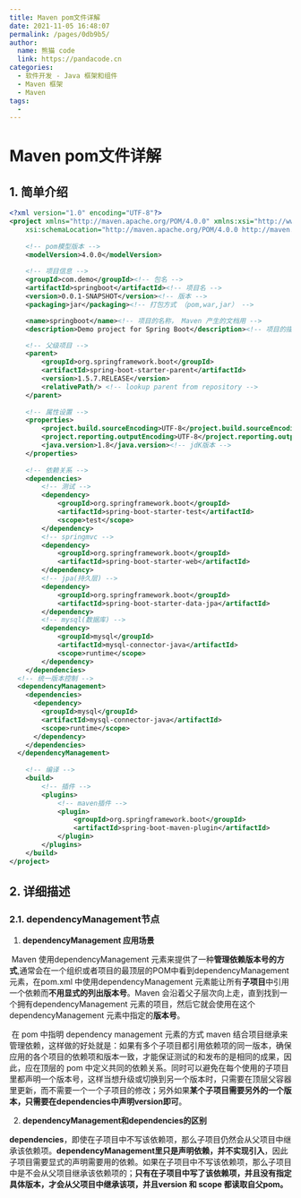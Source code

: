 ```yaml
---
title: Maven pom文件详解
date: 2021-11-05 16:48:07
permalink: /pages/0db9b5/
author: 
  name: 熊猫 code
  link: https://pandacode.cn
categories: 
  - 软件开发 - Java 框架和组件
  - Maven 框架
  - Maven
tags: 
  - 
---
```


# Maven pom文件详解

## 1. 简单介绍

```xml
<?xml version="1.0" encoding="UTF-8"?>
<project xmlns="http://maven.apache.org/POM/4.0.0" xmlns:xsi="http://www.w3.org/2001/XMLSchema-instance"
    xsi:schemaLocation="http://maven.apache.org/POM/4.0.0 http://maven.apache.org/xsd/maven-4.0.0.xsd">
    
    <!-- pom模型版本 -->
    <modelVersion>4.0.0</modelVersion>
    
    <!-- 项目信息 -->
    <groupId>com.demo</groupId><!-- 包名 -->
    <artifactId>springboot</artifactId><!-- 项目名 -->
    <version>0.0.1-SNAPSHOT</version><!-- 版本 -->
    <packaging>jar</packaging><!-- 打包方式 （pom,war,jar） -->

    <name>springboot</name><!-- 项目的名称， Maven 产生的文档用 -->
    <description>Demo project for Spring Boot</description><!-- 项目的描述, Maven 产生的文档用 -->

    <!-- 父级项目 -->
    <parent>
        <groupId>org.springframework.boot</groupId>
        <artifactId>spring-boot-starter-parent</artifactId>
        <version>1.5.7.RELEASE</version>
        <relativePath/> <!-- lookup parent from repository -->
    </parent>
    
    <!-- 属性设置 -->
    <properties>
        <project.build.sourceEncoding>UTF-8</project.build.sourceEncoding><!-- 编译字符编码为utf-8 -->
        <project.reporting.outputEncoding>UTF-8</project.reporting.outputEncoding><!-- 输出字符编码为UTF-8  -->
        <java.version>1.8</java.version><!-- jdK版本 -->
    </properties>
    
    <!-- 依赖关系 -->
    <dependencies>
        <!-- 测试 -->
        <dependency>
            <groupId>org.springframework.boot</groupId>
            <artifactId>spring-boot-starter-test</artifactId>
            <scope>test</scope>
        </dependency>
        <!-- springmvc -->
        <dependency>
            <groupId>org.springframework.boot</groupId>
            <artifactId>spring-boot-starter-web</artifactId>
        </dependency>
        <!-- jpa(持久层) -->
        <dependency>
            <groupId>org.springframework.boot</groupId>
            <artifactId>spring-boot-starter-data-jpa</artifactId>
        </dependency>
        <!-- mysql(数据库) -->
        <dependency>
            <groupId>mysql</groupId>
            <artifactId>mysql-connector-java</artifactId>
            <scope>runtime</scope>
        </dependency>
    </dependencies>
  <!-- 统一版本控制 -->
  <dependencyManagement>
    <dependencies>
      <dependency>
        <groupId>mysql</groupId>
        <artifactId>mysql-connector-java</artifactId>
        <scope>runtime</scope>
      </dependency>
    </dependencies>
  </dependencyManagement>
    
    <!-- 编译 -->
    <build>
        <!-- 插件 -->
        <plugins>
            <!-- maven插件 -->
            <plugin>
                <groupId>org.springframework.boot</groupId>
                <artifactId>spring-boot-maven-plugin</artifactId>
            </plugin>
        </plugins>
    </build>
</project>

```

## 2. 详细描述

### 2.1. dependencyManagement节点

1. **dependencyManagement 应用场景**

​    Maven 使用dependencyManagement 元素来提供了一种**管理依赖版本号的方式**,通常会在一个组织或者项目的最顶层的POM中看到dependencyManagement 元素，在pom.xml 中使用dependencyManagement 元素能让所有**子项目**中引用一个依赖而**不用显式的列出版本号**。Maven 会沿着父子层次向上走，直到找到一个拥有dependencyManagement 元素的项目，然后它就会使用在这个dependencyManagement 元素中指定的**版本号**。

​    在 pom 中指明 dependency management 元素的方式 maven 结合项目继承来管理依赖，这样做的好处就是：如果有多个子项目都引用依赖项的同一版本，确保应用的各个项目的依赖项和版本一致，才能保证测试的和发布的是相同的成果，因此，应在顶层的 pom 中定义共同的依赖关系。同时可以避免在每个使用的子项目里都声明一个版本号，这样当想升级或切换到另一个版本时，只需要在顶层父容器里更新，而不需要一个一个子项目的修改；另外如果**某个子项目需要另外的一个版本，只需要在dependencies中声明version即可**。

2. **dependencyManagement和dependencies的区别**

**dependencies**，即使在子项目中不写该依赖项，那么子项目仍然会从父项目中继承该依赖项。**dependencyManagement里只是声明依赖，并不实现引入**，因此子项目需要显式的声明需要用的依赖。如果在子项目中不写该依赖项，那么子项目中是不会从父项目继承该依赖项的；**只有在子项目中写了该依赖项，并且没有指定具体版本，才会从父项目中继承该项，并且version 和 scope 都读取自父pom。**

